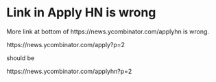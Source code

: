 # Link in Apply HN is wrong

More link at bottom of https:&#x2F;&#x2F;news.ycombinator.com&#x2F;applyhn is wrong.<p>https:&#x2F;&#x2F;news.ycombinator.com&#x2F;apply?p=2<p>should be<p>https:&#x2F;&#x2F;news.ycombinator.com&#x2F;applyhn?p=2
